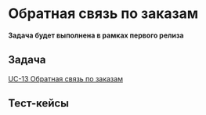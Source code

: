 # Обратная связь по заказам

**Задача будет выполнена в рамках первого релиза**

## Задача

[UC-13 Обратная связь по заказам](../req.md#uc13)

## Тест-кейсы
